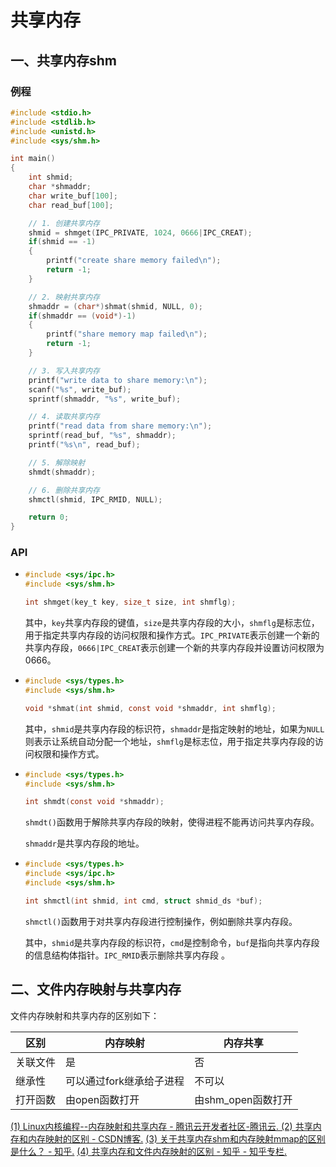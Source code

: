 # 共享内存

## 一、共享内存shm

### 例程

```c
#include <stdio.h>
#include <stdlib.h>
#include <unistd.h>
#include <sys/shm.h>

int main()
{
    int shmid;
    char *shmaddr;
    char write_buf[100];
    char read_buf[100];

    // 1. 创建共享内存
    shmid = shmget(IPC_PRIVATE, 1024, 0666|IPC_CREAT);
    if(shmid == -1)
    {
        printf("create share memory failed\n");
        return -1;
    }

    // 2. 映射共享内存
    shmaddr = (char*)shmat(shmid, NULL, 0);
    if(shmaddr == (void*)-1)
    {
        printf("share memory map failed\n");
        return -1;
    }

    // 3. 写入共享内存
    printf("write data to share memory:\n");
    scanf("%s", write_buf);
    sprintf(shmaddr, "%s", write_buf);

    // 4. 读取共享内存
    printf("read data from share memory:\n");
    sprintf(read_buf, "%s", shmaddr);
    printf("%s\n", read_buf);

    // 5. 解除映射
    shmdt(shmaddr);

    // 6. 删除共享内存
    shmctl(shmid, IPC_RMID, NULL);

    return 0;
}
```
### API

- ```c
  #include <sys/ipc.h>
  #include <sys/shm.h>
  
  int shmget(key_t key, size_t size, int shmflg);
  ```

  其中，`key`共享内存段的键值，`size`是共享内存段的大小，`shmflg`是标志位，用于指定共享内存段的访问权限和操作方式。`IPC_PRIVATE`表示创建一个新的共享内存段，`0666|IPC_CREAT`表示创建一个新的共享内存段并设置访问权限为0666。

  

- ```c
  #include <sys/types.h>
  #include <sys/shm.h>
  
  void *shmat(int shmid, const void *shmaddr, int shmflg);
  ```

  其中，`shmid`是共享内存段的标识符，`shmaddr`是指定映射的地址，如果为`NULL`则表示让系统自动分配一个地址，`shmflg`是标志位，用于指定共享内存段的访问权限和操作方式。

  

- ```c
  #include <sys/types.h>
  #include <sys/shm.h>
  
  int shmdt(const void *shmaddr);
  ```

  `shmdt()`函数用于解除共享内存段的映射，使得进程不能再访问共享内存段。

  `shmaddr`是共享内存段的地址。

  

- ```c
  #include <sys/types.h>
  #include <sys/ipc.h>
  #include <sys/shm.h>
  
  int shmctl(int shmid, int cmd, struct shmid_ds *buf);
  ```

  `shmctl()`函数用于对共享内存段进行控制操作，例如删除共享内存段。

  其中，`shmid`是共享内存段的标识符，`cmd`是控制命令，`buf`是指向共享内存段的信息结构体指针。`IPC_RMID`表示删除共享内存段 。



## 二、文件内存映射与共享内存

文件内存映射和共享内存的区别如下：

| 区别     | 内存映射                 | 内存共享           |
| -------- | ------------------------ | ------------------ |
| 关联文件 | 是                       | 否                 |
| 继承性   | 可以通过fork继承给子进程 | 不可以             |
| 打开函数 | 由open函数打开           | 由shm_open函数打开 |

[(1) Linux内核编程--内存映射和共享内存 - 腾讯云开发者社区-腾讯云. ](https://cloud.tencent.com/developer/article/1998058)
		[(2) 共享内存和内存映射的区别 - CSDN博客.]( https://blog.csdn.net/weixin_42076938/article/details/117378680)
		[(3) 关于共享内存shm和内存映射mmap的区别是什么？ - 知乎.]( https://www.zhihu.com/question/401612303)
		[(4) 共享内存和文件内存映射的区别 - 知乎 - 知乎专栏. ](https://zhuanlan.zhihu.com/p/149277008)